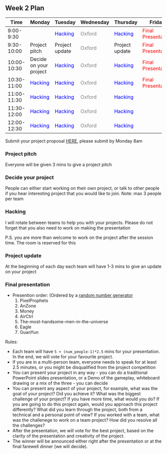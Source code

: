 ## Week 2 Plan
| Time         | Monday                 | Tuesday            | Wednesday          | Thursday           | Friday             |
|--------------|------------------------|--------------------|--------------------|--------------------|--------------------|
| 9:00-9:30    |                        | <span style="color: blue">Hacking</span>            | <span style="color: gray">Oxford</span> | <span style="color: blue">Hacking</span>            | <span style="color: red">Final Presentation</span> | 
| 9:30-10:00   | Project pitch          | Project update     | <span style="color: gray">Oxford</span> | Project update     | <span style="color: red">Final Presentation</span> |
| 10:00-10:30  | Decide on your project | <span style="color: blue">Hacking</span>            | <span style="color: gray">Oxford</span> | <span style="color: blue">Hacking</span>            | <span style="color: red">Final Presentation</span> |
| 10:30-11:00  | <span style="color: blue">Hacking</span>                | <span style="color: blue">Hacking</span>            | <span style="color: gray">Oxford</span> | <span style="color: blue">Hacking</span>            | <span style="color: red">Final Presentation</span> |
| 11:00-11:30  | <span style="color: blue">Hacking</span>                | <span style="color: blue">Hacking</span>            | <span style="color: gray">Oxford</span> | <span style="color: blue">Hacking</span>            |                    |
| 11:30-12:00  | <span style="color: blue">Hacking</span>                | <span style="color: blue">Hacking</span>            | <span style="color: gray">Oxford</span> | <span style="color: blue">Hacking</span>            |                    |
| 12:00-12:30  | <span style="color: blue">Hacking</span>                | <span style="color: blue">Hacking</span>            | <span style="color: gray">Oxford</span> | <span style="color: blue">Hacking</span>            |                    |

Submit your project proposal [HERE](https://forms.gle/ToV8y3TrHLMUhrFa7), please submit by Monday 8am

### Project pitch

Everyone will be given 3 mins to give a project pitch

### Decide your project

People can either start working on their own project, or talk to other people if you hear interesting project that you would like to join. Note: max 3 people per team

### Hacking

I will rotate between teams to help you with your projects. Please do not forget that you also need to work on making the presentation

P.S. you are more than welcome to work on the project after the session time. The room is reserved for this

### Project update

At the beginning of each day each team will have 1-3 mins to give an update on your project

### Final presentation

* Presention order: (Ordered by a [random number generator](https://www.google.com/search?q=random+number+generator&oq=random+number+generator&gs_lcrp=EgZjaHJvbWUyBggAEEUYOdIBCDQ1NDFqMGo3qAIAsAIA&sourceid=chrome&ie=UTF-8)
  1. PixelProphets
  2. AnZone
  3. Money
  4. AirCtrl
  5. The-most-handsome-men-in-the-universe
  6. Eagle
  7. GuanYun

Rules:
* Each team will have `5 + (num_people-1)*2.5` mins for your presentation. In the end, we will vote for your favourite project.
* If you are in a multi-person team, everyone needs to speak for at least 2.5 minutes, or you might be disqualified from the project competition
* You can present your project in any way - you can do a traditional PowerPoint slides presentation, or a Demo of the gameplay, whiteboard drawing or a mix of the three - you can decide
* You can present any aspect of your project, for example, what was the goal of your project? Did you achieve it? What was the biggest challenge of your project? If you have more time, what would you do? If you are going to do this project again, would you approach this project differently? What did you learn through the project, both from a technical and a personal point of view? If you worked with a team, what was the challenege to work on a team project? How did you resolve all the challenges? 
* After the presentation, we will vote for the best project, based on the clarity of the presentation and creativity of the project.
* The winner will be announced either right after the presentation or at the final farewell dinner (we will decide).

